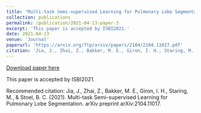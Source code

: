 ```yaml
---
title: "Multi-task Semi-supervised Learning for Pulmonary Lobe Segmentation"
collection: publications
permalink: /publication/2021-04-13-paper-3
excerpt: 'This paper is accepted by ISBI2021.'
date: 2021-04-13
venue: 'Journal'
paperurl: 'https://arxiv.org/ftp/arxiv/papers/2104/2104.11017.pdf'
citation: 'Jia, J., Zhai, Z., Bakker, M. E., Giron, I. H., Staring, M., &amp; Stoel, B. C. (2021). Multi-task Semi-supervised Learning for Pulmonary Lobe Segmentation. arXiv preprint arXiv:2104.11017.'
---
```


<a href='https://arxiv.org/ftp/arxiv/papers/2104/2104.11017.pdf'>Download paper here</a>

This paper is accepted by ISBI2021.

Recommended citation: Jia, J., Zhai, Z., Bakker, M. E., Giron, I. H., Staring, M., & Stoel, B. C. (2021). Multi-task Semi-supervised Learning for Pulmonary Lobe Segmentation. arXiv preprint arXiv:2104.11017.